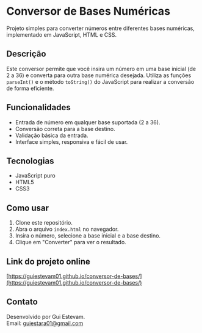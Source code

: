 # Conversor de Bases Numéricas

Projeto simples para converter números entre diferentes bases numéricas, implementado em JavaScript, HTML e CSS.

## Descrição

Este conversor permite que você insira um número em uma base inicial (de 2 a 36) e converta para outra base numérica desejada. Utiliza as funções `parseInt()` e o método `toString()` do JavaScript para realizar a conversão de forma eficiente.

## Funcionalidades

- Entrada de número em qualquer base suportada (2 a 36).
- Conversão correta para a base destino.
- Validação básica da entrada.
- Interface simples, responsiva e fácil de usar.

## Tecnologias

- JavaScript puro
- HTML5
- CSS3

## Como usar

1. Clone este repositório.
2. Abra o arquivo `index.html` no navegador.
3. Insira o número, selecione a base inicial e a base destino.
4. Clique em "Converter" para ver o resultado.

## Link do projeto online

[https://guiestevam01.github.io/conversor-de-bases/](https://guiestevam01.github.io/conversor-de-bases/)

## Contato

Desenvolvido por Gui Estevam.  
Email: guiestara01@gmail.com
